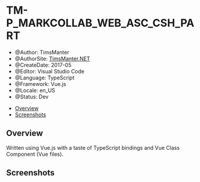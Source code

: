 # TM-P_MARKCOLLAB_WEB_ASC_CSH_PART

* @Author: TimsManter
* @AuthorSite: [TimsManter.NET](http://timsmanter.net/)
* @CreateDate: 2017-05
* @Editor: Visual Studio Code
* @Language: TypeScript
* @Framework: Vue.js
* @Locale: en_US
* @Status: Dev

<!-- TOC -->

- [Overview](#overview)
- [Screenshots](#screenshots)

<!-- /TOC -->

## Overview

Written using Vue.js with a taste of TypeScript bindings and Vue Class Component (Vue files).

## Screenshots
